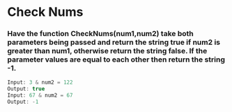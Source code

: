 # Check Nums

### Have the function CheckNums(num1,num2) take both parameters being passed and return the string true if num2 is greater than num1, otherwise return the string false. If the parameter values are equal to each other then return the string -1.

```java
Input: 3 & num2 = 122
Output: true
Input: 67 & num2 = 67
Output: -1
```